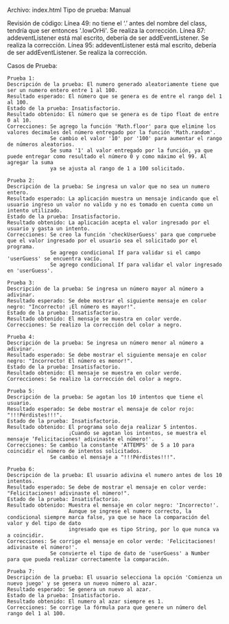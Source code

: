 Archivo: index.html
Tipo de prueba: Manual

Revisión de código:
Línea 49: no tiene el ‘.’ antes del nombre del class, tendría que ser entonces '.lowOrHi'. Se realiza la corrección.
Línea 87: addeventListener está mal escrito, debería de ser addEventListener. Se realiza la corrección.
Línea 95: addeventListener está mal escrito, debería de ser addEventListener. Se realiza la corrección.

Casos de Prueba:

    Prueba 1: 
    Descripción de la prueba: El numero generado aleatoriamente tiene que ser un numero entero entre 1 al 100.
    Resultado esperado: El número que se genera es de entre el rango del 1 al 100. 
    Estado de la prueba: Insatisfactorio.
    Resultado obtenido: El número que se genera es de tipo float de entre 0 al 10.
    Correcciones: Se agrego la función 'Math.floor' para que elimine los valores decimales del número entregado por la función 'Math.random'.
                  Se cambio el valor '10' por '100' para aumentar el rango de números aleatorios.
                  Se suma '1' al valor entregado por la función, ya que puede entregar como resultado el número 0 y como máximo el 99. Al agregar la suma
                  ya se ajusta al rango de 1 a 100 solicitado.

    Prueba 2:
    Descripción de la prueba: Se ingresa un valor que no sea un numero entero.
    Resultado esperado: La aplicación muestra un mensaje indicando que el usuario ingreso un valor no valido y no es tomado en cuenta como un intento utilizado.
    Estado de la prueba: Insatisfactorio.
    Resultado obtenido: La aplicación acepta el valor ingresado por el usuario y gasta un intento.
    Correcciones: Se creo la función 'checkUserGuess' para que compruebe que el valor ingresado por el usuario sea el solicitado por el programa.
                  Se agrego condicional If para validar si el campo 'userGuess' se encuentra vacío.
                  Se agrego condicional If para validar el valor ingresado en 'userGuess'.

    Prueba 3:
    Descripción de la prueba: Se ingresa un número mayor al número a adivinar.
    Resultado esperado: Se debe mostrar el siguiente mensaje en color negro: "Incorrecto! ¡El número es mayor!".
    Estado de la prueba: Insatisfactorio.
    Resultado obtenido: El mensaje se muestra en color verde.
    Correcciones: Se realizo la corrección del color a negro. 

    Prueba 4:
    Descripción de la prueba: Se ingresa un número menor al número a adivinar.
    Resultado esperado: Se debe mostrar el siguiente mensaje en color negro: "Incorrecto! El número es menor!".
    Estado de la prueba: Insatisfactorio.
    Resultado obtenido: El mensaje se muestra en color verde.
    Correcciones: Se realizo la corrección del color a negro.

    Prueba 5:
    Descripción de la prueba: Se agotan los 10 intentos que tiene el usuario.
    Resultado esperado: Se debe mostrar el mensaje de color rojo: "!!!Pérdistes!!!".
    Estado de la prueba: Insatisfactorio.
    Resultado obtenido: El programa solo deja realizar 5 intentos.
                        ¡Cuando se agotan los intentos, se muestra el mensaje ‘Felicitaciones! adivinaste el número!'.
    Correcciones: Se cambio la constante 'ATTEMPS' de 5 a 10 para coincidir el número de intentos solicitados.
                  Se cambio el mensaje a "!!!Pérdistes!!!".

    Prueba 6:
    Descripción de la prueba: El usuario adivina el numero antes de los 10 intentos.
    Resultado esperado: Se debe de mostrar el mensaje en color verde: "Felicitaciones! adivinaste el número!".
    Estado de la prueba: Insatisfactorio.
    Resultado obtenido: Muestra el mensaje en color negro: 'Incorrecto!'.
                        Aunque se ingrese el numero correcto, la condicional siempre marca false, ya que se hace la comparación del valor y del tipo de dato
                        ingresado que es tipo String, por lo que nunca va a coincidir.
    Correcciones: Se corrige el mensaje en color verde: 'Felicitaciones! adivinaste el número!'.
                  Se convierte el tipo de dato de 'userGuess' a Number para que pueda realizar correctamente la comparación.

    Prueba 7:
    Descripción de la prueba: El usuario selecciona la opción 'Comienza un nuevo juego' y se genera un nuevo número al azar.
    Resultado esperado: Se genera un nuevo al azar.
    Estado de la prueba: Insatisfactorio.
    Resultado obtenido: El numero al azar siempre es 1.
    Correcciones: Se corrige la fórmula para que genere un número del rango del 1 al 100.
